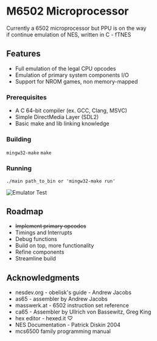 # M6502 Microprocessor

Currently a 6502 microprocessor but PPU is on the way  
if continue emulation of NES, written in C - fTNES  

## Features

- Full emulation of the legal CPU opcodes
- Emulation of primary system components I/O
- Support for NROM games, non memory-mapped

### Prerequisites

- A C 64-bit compiler (ex. GCC, Clang, MSVC)
- Simple DirectMedia Layer (SDL2)
- Basic make and lib linking knowledge

### Building

```mingw32-make``` ```make```

### Running

```
./main path_to_bin or 'mingw32-make run'
```

![Emulator Test](./img/emulator_test.gif)

## Roadmap

- ~~Implement primary opcodes~~
- Timings and Interrupts
- Debug functions
- Build on top, more functionality
- Refine components
- Streamline build

## Acknowledgments

- nesdev.org - obelisk's guide - Andrew Jacobs
- as65 - assembler by Andrew Jacobs
- masswerk.at - 6502 instruction set reference
- ca65 - Assembler by Ullrich von Bassewitz, Greg King
- hex editor - hexed.it ♡
- NES Documentation - Patrick Diskin 2004
- mcs6500 family programming manual

